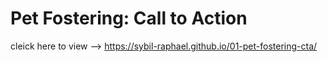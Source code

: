 # Pet Fostering: Call to Action 
cleick here to view --> https://sybil-raphael.github.io/01-pet-fostering-cta/ 
